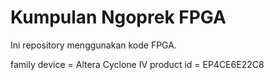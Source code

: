 # Kumpulan Ngoprek FPGA

Ini repository menggunakan kode FPGA.

family device = Altera Cyclone IV
product id = EP4CE6E22C8
